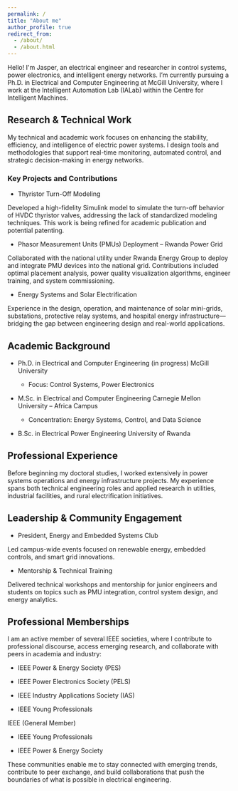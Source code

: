 ```yaml
---
permalink: /
title: "About me"
author_profile: true
redirect_from: 
  - /about/
  - /about.html
---
```



Hello! I'm Jasper, an electrical engineer and researcher in control systems, power electronics, and intelligent energy networks. I’m currently pursuing a Ph.D. in Electrical and Computer Engineering at McGill University, where I work at the Intelligent Automation Lab (IALab) within the Centre for Intelligent Machines.

<!-- My research explores the convergence of control theory, renewable energy systems, and data-driven modeling, with a focus on developing resilient and intelligent solutions for modern electric power infrastructure. I am particularly interested in real-time system monitoring, dynamic control strategies, and sustainable energy integration for both developing and industrialized regions.-->

## Research & Technical Work
My technical and academic work focuses on enhancing the stability, efficiency, and intelligence of electric power systems. I design tools and methodologies that support real-time monitoring, automated control, and strategic decision-making in energy networks.

### Key Projects and Contributions

- Thyristor Turn-Off Modeling
  
Developed a high-fidelity Simulink model to simulate the turn-off behavior of HVDC thyristor valves, addressing the lack of standardized modeling techniques. This work is being refined for academic publication and potential patenting.

- Phasor Measurement Units (PMUs) Deployment – Rwanda Power Grid

Collaborated with the national utility under Rwanda Energy Group to deploy and integrate PMU devices into the national grid. Contributions included optimal placement analysis, power quality visualization algorithms, engineer training, and system commissioning.

- Energy Systems and Solar Electrification

Experience in the design, operation, and maintenance of solar mini-grids, substations, protective relay systems, and hospital energy infrastructure—bridging the gap between engineering design and real-world applications.

## Academic Background
- Ph.D. in Electrical and Computer Engineering (in progress)
McGill University

  - Focus: Control Systems, Power Electronics

- M.Sc. in Electrical and Computer Engineering
Carnegie Mellon University – Africa Campus

  - Concentration: Energy Systems, Control, and Data Science

- B.Sc. in Electrical Power Engineering
University of Rwanda

## Professional Experience
Before beginning my doctoral studies, I worked extensively in power systems operations and energy infrastructure projects. My experience spans both technical engineering roles and applied research in utilities, industrial facilities, and rural electrification initiatives.

## Leadership & Community Engagement
- President, Energy and Embedded Systems Club

Led campus-wide events focused on renewable energy, embedded controls, and smart grid innovations.

- Mentorship & Technical Training

Delivered technical workshops and mentorship for junior engineers and students on topics such as PMU integration, control system design, and energy analytics.

## Professional Memberships
I am an active member of several IEEE societies, where I contribute to professional discourse, access emerging research, and collaborate with peers in academia and industry:

- IEEE Power & Energy Society (PES)

- IEEE Power Electronics Society (PELS)

- IEEE Industry Applications Society (IAS)

- IEEE Young Professionals

IEEE (General Member)
- IEEE Young Professionals

- IEEE Power & Energy Society

These communities enable me to stay connected with emerging trends, contribute to peer exchange, and build collaborations that push the boundaries of what is possible in electrical engineering.
